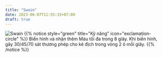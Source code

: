 ```yaml
---
title: "Swain"
date: 2023-06-07T11:55:15+07:00
draft: true
---
```

![Swain](https://storage.googleapis.com/www.publish.nocodesites.co.uk/prod/2542/files/8c99561b384a93a8abddfcafc7a045c9298d090e9c0ffee0a3927bdb5595255df720a7c6aee64b4004ab6fa61285f032fbe035b70624ae6121d39460d44df1bc.png)
{{% notice style="green" title="Kỹ năng" icon="exclamation-circle" %}}
Biến hình và nhận thêm Máu tối đa trong 8 giây. Khi biến hình, gây 30/45/70 sát thương phép cho kẻ địch trong vòng 2 ô mỗi giây.
{{% /notice %}}